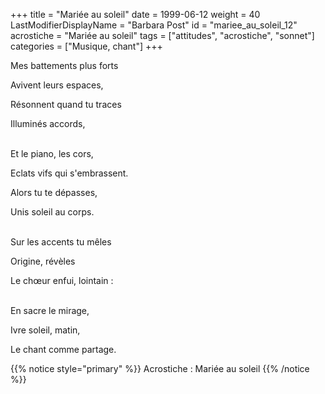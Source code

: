 +++
title = "Mariée au soleil"
date = 1999-06-12
weight = 40
LastModifierDisplayName = "Barbara Post"
id = "mariee_au_soleil_12"
acrostiche = "Mariée au soleil"
tags = ["attitudes", "acrostiche", "sonnet"]
categories = ["Musique, chant"]
+++

Mes battements plus forts

Avivent leurs espaces,

Résonnent quand tu traces

Illuminés accords,

 \
Et le piano, les cors,

Eclats vifs qui s'embrassent.

Alors tu te dépasses,

Unis soleil au corps.

 \
Sur les accents tu mêles

Origine, révèles

Le chœur enfui, lointain :

 \
En sacre le mirage,

Ivre soleil, matin,

Le chant comme partage.

{{% notice style="primary" %}}
Acrostiche : Mariée au soleil
{{% /notice %}}
